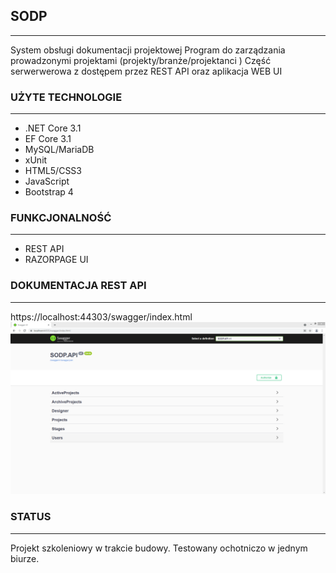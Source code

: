 ## SODP
- - -
System obsługi dokumentacji projektowej
Program do zarządzania prowadzonymi projektami (projekty/branże/projektanci )
Część serwerwerowa z dostępem przez REST API oraz aplikacja WEB UI

### UŻYTE TECHNOLOGIE
- - -
* .NET Core 3.1
* EF Core 3.1
* MySQL/MariaDB
* xUnit
* HTML5/CSS3
* JavaScript
* Bootstrap 4

### FUNKCJONALNOŚĆ
- - -
* REST API
* RAZORPAGE UI

### DOKUMENTACJA REST API
- - - 
https://localhost:44303/swagger/index.html
![](Swagger.PNG)

### STATUS
- - -
Projekt szkoleniowy w trakcie budowy. Testowany ochotniczo w jednym biurze.
